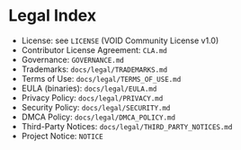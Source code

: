 # Legal Index

- License: see `LICENSE` (VOID Community License v1.0)
- Contributor License Agreement: `CLA.md`
- Governance: `GOVERNANCE.md`
- Trademarks: `docs/legal/TRADEMARKS.md`
- Terms of Use: `docs/legal/TERMS_OF_USE.md`
- EULA (binaries): `docs/legal/EULA.md`
- Privacy Policy: `docs/legal/PRIVACY.md`
- Security Policy: `docs/legal/SECURITY.md`
- DMCA Policy: `docs/legal/DMCA_POLICY.md`
- Third-Party Notices: `docs/legal/THIRD_PARTY_NOTICES.md`
- Project Notice: `NOTICE`
